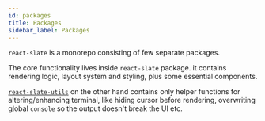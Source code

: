 ```yaml
---
id: packages
title: Packages
sidebar_label: Packages
---
```


`react-slate` is a monorepo consisting of few separate packages.

The core functionality lives inside `react-slate` package. it contains rendering logic, layout system and styling, plus some essential components.

[`react-slate-utils`](./react-slate-utils.md) on the other hand contains only helper functions for altering/enhancing terminal, like hiding cursor before rendering, overwriting global `console` so the output doesn't break the UI etc.
